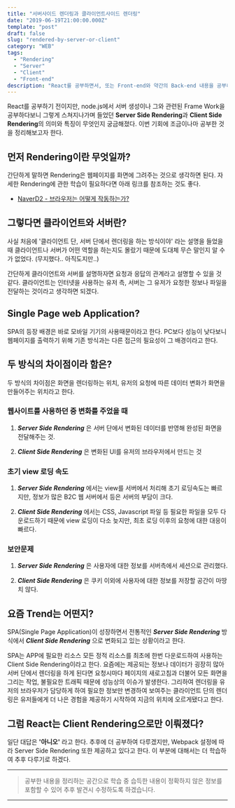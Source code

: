 ```yaml
---
title: "서버사이드 렌더링과 클라이언트사이드 렌더링"
date: "2019-06-19T21:00:00.000Z"
template: "post"
draft: false
slug: "rendered-by-server-or-client"
category: "WEB"
tags:
  - "Rendering"
  - "Server"
  - "Client"
  - "Front-end"
description: "React를 공부하면서, 또는 Front-end와 약간의 Back-end 내용을 공부하면서 접한 Server Side Rendering, Client Side Rendering에 대한 학습의 필요성을 느껴 정리해보고자 한다."
---
```


React를 공부하기 전이지만, node.js에서 서버 생성이나 그와 관련된 Frame Work을 공부하다보니 그렇게 스쳐지나가며 들었던 **Server Side Rendering**과 **Client Side Rendering**의 의미와 특징이 무엇인지 궁금해졌다. 이번 기회에 조금이나마 공부한 것을 정리해보고자 한다. 

## **먼저 Rendering이란 무엇일까?**

간단하게 말하면 Rendering은 웹페이지를 화면에 그려주는 것으로 생각하면 된다. 자세한 Rendering에 관한 학습이 필요하다면 아래 링크를 참조하는 것도 좋다.

- [NaverD2 - 브라우저는 어떻게 작동하는가?](https://d2.naver.com/helloworld/59361)


## **그렇다면 클라이언트와 서버란?**

사실 처음에 '클라이언트 단, 서버 단에서 렌더링을 하는 방식이야' 라는 설명을 들었을 때 클라이언트나 서버가 어떤 역할을 하는지도 몰랐기 때문에 도대체 무슨 말인지 알 수가 없었다. (무지했다.. 아직도지만..)

간단하게 클라이언트와 서버를 설명하자면 요청과 응답의 관계라고 설명할 수 있을 것 같다. 클라이언트는 인터넷을 사용하는 유저 측, 서버는 그 유저가 요청한 정보나 파일을 전달하는 것이라고 생각하면 되겠다.

## Single Page web Application?

SPA의 등장 배경은 바로 모바일 기기의 사용때문이라고 한다. PC보다 성능이 낮다보니 웹페이지를 출력하기 위해 기존 방식과는 다른 접근의 필요성이 그 배경이라고 한다.

## **두 방식의 차이점이라 함은?**

두 방식의 차이점은 화면을 렌더링하는 위치, 유저의 요청에 따른 데이터 변화가 화면을 만들어주는 위치라고 한다.

### 웹사이트를 사용하던 중 변화를 주었을 때

1. ***Server Side Rendering*** 은 서버 단에서 변화된 데이터를 반영해 완성된 화면을 전달해주는 것.

2. ***Client Side Rendering*** 은 변화된 UI를 유저의 브라우저에서 만드는 것

### 초기 view 로딩 속도

1. ***Server Side Rendering*** 에서는 view를 서버에서 처리해 초기 로딩속도는 빠르지만, 정보가 많은 B2C 웹 서버에서 등은 서버의 부담이 크다.

2. ***Client Side Rendering*** 에서는 CSS, Javascript 파일 등 필요한 파일을 모두 다운로드하기 때문에 view 로딩이 다소 늦지만, 최초 로딩 이후의 요청에 대한 대응이 빠르다.

### 보안문제

1. ***Server Side Rendering*** 은 사용자에 대한 정보를 서버측에서 세션으로 관리했다.

2. ***Client Side Rendering*** 은 쿠키 이외에 사용자에 대한 정보를 저장할 공간이 마땅치 않다.



## **요즘 Trend는 어떤지?**

SPA(Single Page Application)이 성장하면서 전통적인 ***Server Side Rendering*** 방식에서 ***Client Side Rendering*** 으로 변화되고 있는 상황이라고 한다.

SPA는 APP에 필요한 리소스 모든 정적 리소스를 최초에 한번 다운로드하여 사용하는 Client Side Rendering이라고 한다. 요즘에는 제공되는 정보나 데이터가 굉장히 많아 서버 단에서 렌더링을 하게 된다면 요청시마다 페이지의 새로고침과 더불어 모든 화면을 그리는 작업, 불필요한 트래픽 때문에 성능상의 이슈가 발생한다. 그리하여 렌더링을 유저의 브라우저가 담당하게 하여 필요한 정보만 변경하여 보여주는 클라이언트 단의 렌더링은 유저들에게 더 나은 경험을 제공하기 시작하여 지금의 위치에 오르게됐다고 한다.

## **그럼 React는 Client Rendering으로만 이뤄졌다?**

일단 대답은 **'아니오'** 라고 한다. 추후에 더 공부하여 다루겠지만, Webpack 설정에 따라 Server Side Rendering 또한 제공하고 있다고 한다. 이 부분에 대해서는 더 학습하여 추후 다루기로 하겠다.

___

> 공부한 내용을 정리하는 공간으로 학습 중 습득한 내용이 정확하지 않은 정보를 포함할 수 있어 추후 발견시 수정하도록 하겠습니다.

---
